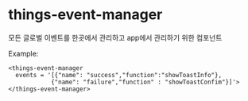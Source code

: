 # things-event-manager
모든 글로벌 이벤트를 한곳에서 관리하고 app에서 관리하기 위한 컴포넌트

Example:

    <things-event-manager 
      events = '[{"name": "success","function":"showToastInfo"},
                {"name": "failure","function" : "showToastConfim"}]'>
    </things-event-manager>
